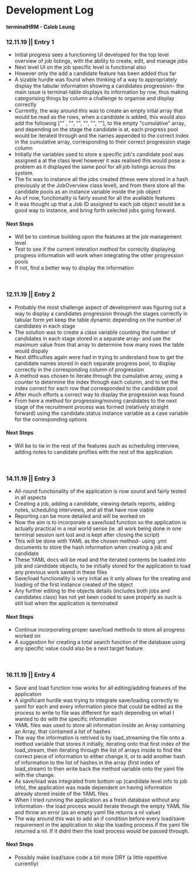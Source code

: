 # Development Log
#### terminalHRM - Caleb Leung

### 12.11.19 || Entry 1
* Initial progress sees a functioning UI developed for the top level overview of job listings, with the ability to create, edit, and manage jobs
* Next level UI on the job specific level is functional also
* However only the add a candidate feature has been added thus far
* A sizable hurdle was found when thinking of a way to appropriately display the tabular information showing a candidates progression- the main issue is terminal-table displays its information by row, thus making categorising things by column a challenge to organise and display correctly
* Currently, the way around this was to create an empty intial array that would be read as the rows, when a candidate is added, this would also add the following ["" , "", "", "", "", ""], to the empty "cumulative" array, and depending on the stage the candidate is at, each progress pool would be iterated through and the names appended to the correct index in the cumulative array, corresponding to their correct progression stage column
* Initially the  variables used to store a specific job's candidate pool was assigned a at the class level however it was realised this would pose a problem as it displayed the same pool for all job listings across the system. 
* The fix was to instance all the jobs created (these were stored in a hash previously at the JobOverview class level), and from there store all the candidate pools as an instance variable inside the job object
* As of now, functionality is fairly sound for all the available features
* It was thought up that a Job ID assigned to each job object would be a good way to instance, and bring forth selected jobs going forward.

#### Next Steps
* Will be to continue building upon the features at the job management level
* Test to see if the current interation method for correctly displaying progress information will work when integrating the other progression pools
* If not, find a better way to display the information

<br> 

### 12.11.19 || Entry 2
* Probably the most challenge aspect of development was figuring out a way to display a candidates progression through the stages correctly in tabular form yet keep the table dynamic depending on the number of candidates in each stage
* The solution was to create a class variable counting the number of candidates in each stage stored in a separate array- and use the maximum value from that array to determine how many rows the table would dispaly 
* Next difficulties again were had in trying to understand how to get the candidate names stored in each separate progress pool, to display correctly in the corresponding column of progression
* A method was chosen to iterate through the cumulative array, using a counter to determine the index through each column, and to set the index correct for each row that corresponded to the candidate pool 
* After much efforts a correct way to display the progression was found
* From here a method for progressing/moving candidates to the next stage of the recruitment process was formed (relatively straight forward) using the candidate.status instance variable as a case variable for the corresponding options


#### Next Steps
* Will be to tie in the rest of the features such as scheduling interview, adding notes to candidate profiles with the rest of the application.

<br> 

### 14.11.19 || Entry 3
* All-round functionality of the application is now sound and fairly tested in all aspects
* Creating a job, adding a candidate, viewing details reports, adding notes, scheduling interviews, and all that have now viable
* Reporting can be more detailed and will be worked on
* Now the aim is to incorporate a save/load function so the application is actually practical in a real world sense (ie. all work being done in one terminal session isnt lost and is kept after closing the script)
* This will be done with YAML as the chosen method- using .yml documents to store the hash information when creating a job and candidate
* These YAML docs will be read and the iterated contents be loaded into job and candidate objects, to be initially stored for the application to load any previous work saved in these files
* Save/load functionality is very initial as it only allows for the creating and loading of the first instance created of the object
* Any further editing to the objects details (includes both jobs and candidates class) has not yet been coded to save properly as such is still lost when the application is terminated

#### Next Steps
* Continue incorporating proper save/load methods to store all progress worked on
* A suggestion for creating a total search function of the database using any specific value could also be a next target feature

<br/>

### 16.11.19 || Entry 4
* Save and load function now works for all editing/adding features of the application
* A significant hurdle was trying to integrate save/loading correctly to yaml for each and every information piece that could be edited as the process to write to file was different for each depending on what I wanted to do with the specific information
* YAML files was used to store all information inside an Array containing an Array, that contained a list of hashes
* The way the information is retrived is by load_streaming the file onto a method variable that stores it initially, iterating onto that first index of the load_stream, then iterating through the list of arrays inside to find the correct piece of information to either change it, or to add another hash of information to the list of hashes in the array (first index of load_stream) to then write back the method variable onto the yaml file with the change.
* As save/load was integrated from bottom up (candidate level info to job info), the application was made dependent on having information already stored inside of the YAML files. 
* When I tried running the application as a fresh database without any information- the load process would iterate through the empty YAML file and throw an error (as an empty yaml file returns a nil value)
* The way around this was to add an if condition before every load/save requirement in the application to skip the loading process if the yaml file returned a nil. If it didnt then the load process would be passed through. 

#### Next Steps
* Possibly make load/save code a bit more DRY (a little repetitive currently)



